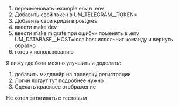 1. переименовать .example.env в .env
2. Добавить свой токен в UM_TELEGRAM__TOKEN=
3. Добавить свои криды в postgres
4. ввести make dev
5. ввести make migrate при ошибки поменять в .env UM_DATABASE__HOST=localhost испольнит команду и вернуть обратно
6. готов к использованию

Я вижу где бота можно улучшить и доделать: 
1. добавить мидлвейр на проверку регистрации
2. Логин логаут тут подробнее нужно
3. Сделать красивее отображение

Не хотел затягивать с тестовым  
